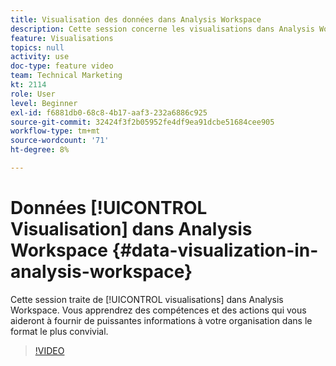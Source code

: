 ```yaml
---
title: Visualisation des données dans Analysis Workspace
description: Cette session concerne les visualisations dans Analysis Workspace. Vous apprendrez des compétences et des actions qui vous aideront à fournir de puissantes informations à votre organisation dans le format le plus convivial.
feature: Visualisations
topics: null
activity: use
doc-type: feature video
team: Technical Marketing
kt: 2114
role: User
level: Beginner
exl-id: f6881db0-68c8-4b17-aaf3-232a6886c925
source-git-commit: 32424f3f2b05952fe4df9ea91dcbe51684cee905
workflow-type: tm+mt
source-wordcount: '71'
ht-degree: 8%

---
```


# Données [!UICONTROL Visualisation] dans Analysis Workspace {#data-visualization-in-analysis-workspace}

Cette session traite de [!UICONTROL visualisations] dans Analysis Workspace. Vous apprendrez des compétences et des actions qui vous aideront à fournir de puissantes informations à votre organisation dans le format le plus convivial.

>[!VIDEO](https://video.tv.adobe.com/v/25036/?quality=12)
